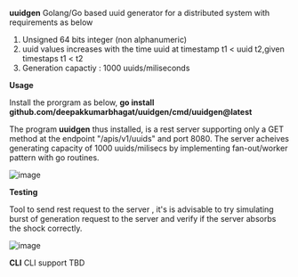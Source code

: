 **uuidgen**
Golang/Go based uuid generator for a distributed system with requirements as below
  1. Unsigned 64 bits integer (non alphanumeric)
  2. uuid values increases with the time
      uuid at timestamp t1 < uuid t2,given timestaps t1 < t2
  3. Generation capactiy : 1000 uuids/miliseconds

**Usage**

Install the prorgram as below,
**go install github.com/deepakkumarbhagat/uuidgen/cmd/uuidgen@latest**

The program **uuidgen** thus installed, is a rest server supporting only a GET method at the endpoint "/apis/v1/uuids" and port 8080.
The server acheives generating capacity of 1000 uuids/milisecs by implementing fan-out/worker pattern with go routines.

![image](https://github.com/user-attachments/assets/90db21da-bf3f-4e7e-8962-68b9a6e7e10c)

**Testing**

Tool to send rest request to the server , it's is advisable to try simulating burst of generation request 
to the server and verify if the server absorbs the shock correctly.

![image](https://github.com/user-attachments/assets/d7c029eb-498f-4ca5-b46a-1473aef34495)


**CLI**
CLI support TBD
